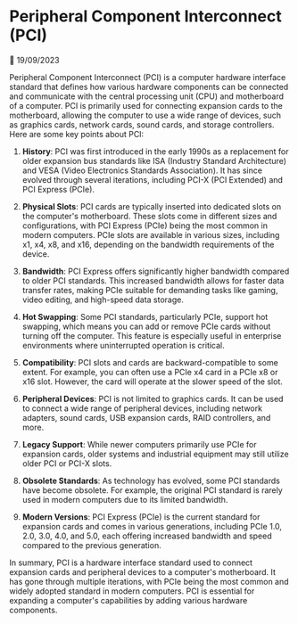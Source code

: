 # Peripheral Component Interconnect (PCI)

📅 19/09/2023

Peripheral Component Interconnect (PCI) is a computer hardware interface standard that defines how various hardware components can be connected and communicate with the central processing unit (CPU) and motherboard of a computer. PCI is primarily used for connecting expansion cards to the motherboard, allowing the computer to use a wide range of devices, such as graphics cards, network cards, sound cards, and storage controllers. Here are some key points about PCI:

1. **History**: PCI was first introduced in the early 1990s as a replacement for older expansion bus standards like ISA (Industry Standard Architecture) and VESA (Video Electronics Standards Association). It has since evolved through several iterations, including PCI-X (PCI Extended) and PCI Express (PCIe).

2. **Physical Slots**: PCI cards are typically inserted into dedicated slots on the computer's motherboard. These slots come in different sizes and configurations, with PCI Express (PCIe) being the most common in modern computers. PCIe slots are available in various sizes, including x1, x4, x8, and x16, depending on the bandwidth requirements of the device.

3. **Bandwidth**: PCI Express offers significantly higher bandwidth compared to older PCI standards. This increased bandwidth allows for faster data transfer rates, making PCIe suitable for demanding tasks like gaming, video editing, and high-speed data storage.

4. **Hot Swapping**: Some PCI standards, particularly PCIe, support hot swapping, which means you can add or remove PCIe cards without turning off the computer. This feature is especially useful in enterprise environments where uninterrupted operation is critical.

5. **Compatibility**: PCI slots and cards are backward-compatible to some extent. For example, you can often use a PCIe x4 card in a PCIe x8 or x16 slot. However, the card will operate at the slower speed of the slot.

6. **Peripheral Devices**: PCI is not limited to graphics cards. It can be used to connect a wide range of peripheral devices, including network adapters, sound cards, USB expansion cards, RAID controllers, and more.

7. **Legacy Support**: While newer computers primarily use PCIe for expansion cards, older systems and industrial equipment may still utilize older PCI or PCI-X slots.

8. **Obsolete Standards**: As technology has evolved, some PCI standards have become obsolete. For example, the original PCI standard is rarely used in modern computers due to its limited bandwidth.

9. **Modern Versions**: PCI Express (PCIe) is the current standard for expansion cards and comes in various generations, including PCIe 1.0, 2.0, 3.0, 4.0, and 5.0, each offering increased bandwidth and speed compared to the previous generation.

In summary, PCI is a hardware interface standard used to connect expansion cards and peripheral devices to a computer's motherboard. It has gone through multiple iterations, with PCIe being the most common and widely adopted standard in modern computers. PCI is essential for expanding a computer's capabilities by adding various hardware components.